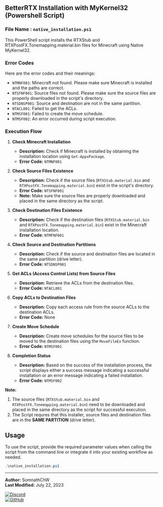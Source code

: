## BetterRTX Installation with MyKernel32 (Powershell Script)
### File Name : `native_installation.ps1`

This PowerShell script installs the RTXStub and RTXPostFX.Tonemapping.material.bin files for Minecraft using Native MyKernel32.

### Error Codes

Here are the error codes and their meanings:

- `NTMNF001`: Minecraft not found. Please make sure Minecraft is installed and the paths are correct.
- `NTSFNF001`: Source files not found. Please make sure the source files are properly downloaded in the script's directory.
- `NTSDNSP001`: Source and destination are not in the same partition.
- `NTACL001`: Failed to get the ACLs.
- `NTMSF001`: Failed to create the move schedule.
- `NTMSF002`: An error occurred during script execution.

### Execution Flow

1. **Check Minecraft Installation**
   - **Description:** Check if Minecraft is installed by obtaining the installation location using `Get-AppxPackage`.
   - **Error Code:** `NTMNF001`

2. **Check Source Files Existence**
   - **Description:** Check if the source files (`RTXStub.material.bin` and `RTXPostFX.Tonemapping.material.bin`) exist in the script's directory.
   - **Error Code:** `NTSFNF001`
   - **Note:** Make sure the source files are properly downloaded and placed in the same directory as the script.

3. **Check Destination Files Existence**
   - **Description:** Check if the destination files (`RTXStub.material.bin` and `RTXPostFX.Tonemapping.material.bin`) exist in the Minecraft installation location.
   - **Error Code:** `NTMFNF001`

4. **Check Source and Destination Partitions**
   - **Description:** Check if the source and destination files are located in the same partition (drive letter).
   - **Error Code:** `NTSDNSP001`

5. **Get ACLs (Access Control Lists) from Source Files**
   - **Description:** Retrieve the ACLs from the destination files.
   - **Error Code:** `NTACL001`

6. **Copy ACLs to Destination Files**
   - **Description:** Copy each access rule from the source ACLs to the destination ACLs.
   - **Error Code:** None

7. **Create Move Schedule**
   - **Description:** Create move schedules for the source files to be moved to the destination files using the `MoveFileEx` function.
   - **Error Code:** `NTMSF001`

8. **Completion Status**
   - **Description:** Based on the success of the installation process, the script displays either a success message indicating a successful installation or an error message indicating a failed installation.
   - **Error Code:** `NTMSF002`

**Note:** 
1. The source files (`RTXStub.material.bin` and `RTXPostFX.Tonemapping.material.bin`) need to be downloaded and placed in the same directory as the script for successful execution.
2. The Script requres that this installer, source files and destination files are in the **SAME PARTITION** (drive letter).

## Usage

To use the script, provide the required parameter values when calling the script from the command line or integrate it into your existing workflow as needed.

```powershell
.\native_installation.ps1
```

---
**Author:** SomnathChW  
**Last Modified:** July 22, 2023  

[![Discord](https://img.shields.io/badge/Join%20me%20on-Discord-7289DA?style=flat-square&logo=discord)](https://discord.com/users/753294480609902712)    
[![GitHub](https://img.shields.io/badge/Check%20out%20my-GitHub-181717?style=flat-square&logo=github)](https://github.com/SomnathChW)